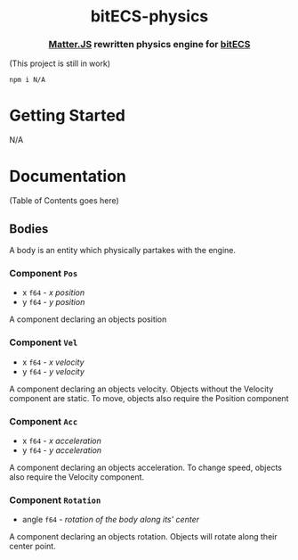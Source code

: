 <h1 align="center">bitECS-physics</h1>
<h3 align="center">
<a href="https://github.com/liabru/matter-js/">Matter.JS</a> rewritten physics engine for 
<a href="https://github.com/NateTheGreatt/bitECS/">bitECS</a></h3>

(This project is still in work)

```
npm i N/A
```

# Getting Started

N/A

# Documentation

(Table of Contents goes here)

## Bodies

A body is an entity which physically partakes with the engine.

### Component `Pos`

- x `f64` - _x position_
- y `f64` - _y position_

A component declaring an objects position

### Component `Vel`

- x `f64` - _x velocity_
- y `f64` - _y velocity_

A component declaring an objects velocity. Objects without the Velocity component are static. To move, objects also require the Position component

### Component `Acc`

- x `f64` - _x acceleration_
- y `f64` - _y acceleration_

A component declaring an objects acceleration. To change speed, objects also require the Velocity component.

### Component `Rotation`

- angle `f64` - _rotation of the body along its' center_

A component declaring an objects rotation. Objects will rotate along their center point.
